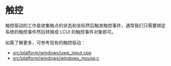 # 触控

触控驱动的工作是收集触点的状态和坐标然后触发触控事件，通常我们只需要绑定系统的触控事件然后转换成 LCUI 的触控事件对象即可。

如需了解更多，可参考现有的触控驱动：

* [src/platform/windows/uwp\_input.cpp](https://github.com/lc-soft/LCUI/blob/345031d74ca65225ec3623e0c92d448f54f5052b/src/platform/windows/uwp_input.cpp#L213-L224)
* [src/platform/windows/windows\_mouse.c](https://github.com/lc-soft/LCUI/blob/345031d74ca65225ec3623e0c92d448f54f5052b/src/platform/windows/windows_mouse.c#L95-L143)

